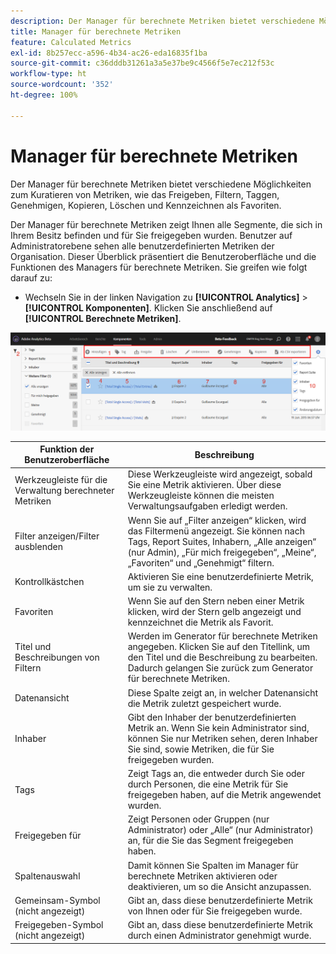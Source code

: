 ```yaml
---
description: Der Manager für berechnete Metriken bietet verschiedene Möglichkeiten zum Kuratieren von Metriken, wie das Freigeben, Filtern, Taggen, Genehmigen, Kopieren, Löschen und Kennzeichnen als Favoriten.
title: Manager für berechnete Metriken
feature: Calculated Metrics
exl-id: 8b257ecc-a596-4b34-ac26-eda16835f1ba
source-git-commit: c36dddb31261a3a5e37be9c4566f5e7ec212f53c
workflow-type: ht
source-wordcount: '352'
ht-degree: 100%

---
```


# Manager für berechnete Metriken

Der Manager für berechnete Metriken bietet verschiedene Möglichkeiten zum Kuratieren von Metriken, wie das Freigeben, Filtern, Taggen, Genehmigen, Kopieren, Löschen und Kennzeichnen als Favoriten.

Der Manager für berechnete Metriken zeigt Ihnen alle Segmente, die sich in Ihrem Besitz befinden und für Sie freigegeben wurden. Benutzer auf Administratorebene sehen alle benutzerdefinierten Metriken der Organisation. Dieser Überblick präsentiert die Benutzeroberfläche und die Funktionen des Managers für berechnete Metriken. Sie greifen wie folgt darauf zu:

* Wechseln Sie in der linken Navigation zu **[!UICONTROL Analytics]** > **[!UICONTROL Komponenten]**. Klicken Sie anschließend auf **[!UICONTROL Berechnete Metriken]**.

![](assets/calcmet_mgr_ui.png)

| Funktion der Benutzeroberfläche | Beschreibung |
| --- | --- |
| Werkzeugleiste für die Verwaltung berechneter Metriken | Diese Werkzeugleiste wird angezeigt, sobald Sie eine Metrik aktivieren. Über diese Werkzeugleiste können die meisten Verwaltungsaufgaben erledigt werden. |
| Filter anzeigen/Filter ausblenden | Wenn Sie auf „Filter anzeigen“ klicken, wird das Filtermenü angezeigt. Sie können nach Tags, Report Suites, Inhabern, „Alle anzeigen“ (nur Admin), „Für mich freigegeben“, „Meine“, „Favoriten“ und „Genehmigt“ filtern. |
| Kontrollkästchen | Aktivieren Sie eine benutzerdefinierte Metrik, um sie zu verwalten. |
| Favoriten | Wenn Sie auf den Stern neben einer Metrik klicken, wird der Stern gelb angezeigt und kennzeichnet die Metrik als Favorit. |
| Titel und Beschreibungen von Filtern | Werden im Generator für berechnete Metriken angegeben. Klicken Sie auf den Titellink, um den Titel und die Beschreibung zu bearbeiten. Dadurch gelangen Sie zurück zum Generator für berechnete Metriken. |
| Datenansicht | Diese Spalte zeigt an, in welcher Datenansicht die Metrik zuletzt gespeichert wurde. |
| Inhaber | Gibt den Inhaber der benutzerdefinierten Metrik an. Wenn Sie kein Administrator sind, können Sie nur Metriken sehen, deren Inhaber Sie sind, sowie Metriken, die für Sie freigegeben wurden. |
| Tags | Zeigt Tags an, die entweder durch Sie oder durch Personen, die eine Metrik für Sie freigegeben haben, auf die Metrik angewendet wurden. |
| Freigegeben für | Zeigt Personen oder Gruppen (nur Administrator) oder „Alle“ (nur Administrator) an, für die Sie das Segment freigegeben haben. |
| Spaltenauswahl | Damit können Sie Spalten im Manager für berechnete Metriken aktivieren oder deaktivieren, um so die Ansicht anzupassen. |
| Gemeinsam-Symbol (nicht angezeigt) | Gibt an, dass diese benutzerdefinierte Metrik von Ihnen oder für Sie freigegeben wurde. |
| Freigegeben-Symbol (nicht angezeigt) | Gibt an, dass diese benutzerdefinierte Metrik durch einen Administrator genehmigt wurde. |
